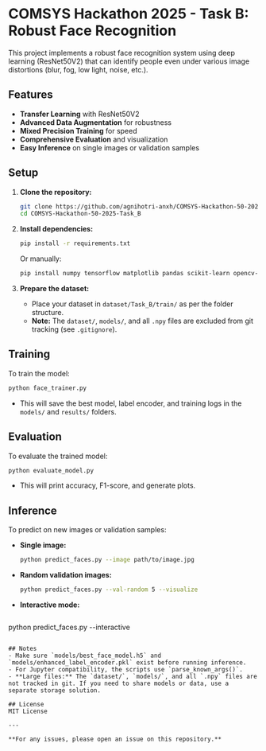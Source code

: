 # COMSYS Hackathon 2025 - Task B: Robust Face Recognition

This project implements a robust face recognition system using deep learning (ResNet50V2) that can identify people even under various image distortions (blur, fog, low light, noise, etc.).

## Features
- **Transfer Learning** with ResNet50V2
- **Advanced Data Augmentation** for robustness
- **Mixed Precision Training** for speed
- **Comprehensive Evaluation** and visualization
- **Easy Inference** on single images or validation samples

## Setup

1. **Clone the repository:**
   ```sh
   git clone https://github.com/agnihotri-anxh/COMSYS-Hackathon-50-2025-Task_B.git
   cd COMSYS-Hackathon-50-2025-Task_B
   ```

2. **Install dependencies:**
   ```sh
   pip install -r requirements.txt
   ```
   Or manually:
   ```sh
   pip install numpy tensorflow matplotlib pandas scikit-learn opencv-python pillow seaborn jupytext
   ```

3. **Prepare the dataset:**
   - Place your dataset in `dataset/Task_B/train/` as per the folder structure.
   - **Note:** The `dataset/`, `models/`, and all `.npy` files are excluded from git tracking (see `.gitignore`).

## Training

To train the model:
```sh
python face_trainer.py
```
- This will save the best model, label encoder, and training logs in the `models/` and `results/` folders.

## Evaluation

To evaluate the trained model:
```sh
python evaluate_model.py
```
- This will print accuracy, F1-score, and generate plots.

## Inference

To predict on new images or validation samples:
- **Single image:**
  ```sh
  python predict_faces.py --image path/to/image.jpg
  ```
- **Random validation images:**
  ```sh
  python predict_faces.py --val-random 5 --visualize
  ```
- **Interactive mode:**
  ```sh
python predict_faces.py --interactive
```

## Notes
- Make sure `models/best_face_model.h5` and `models/enhanced_label_encoder.pkl` exist before running inference.
- For Jupyter compatibility, the scripts use `parse_known_args()`.
- **Large files:** The `dataset/`, `models/`, and all `.npy` files are not tracked in git. If you need to share models or data, use a separate storage solution.

## License
MIT License

---

**For any issues, please open an issue on this repository.** 